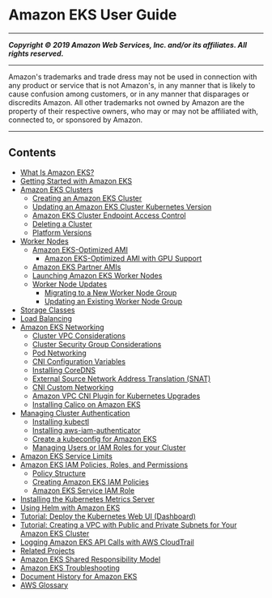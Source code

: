 # Amazon EKS User Guide

-----
*****Copyright &copy; 2019 Amazon Web Services, Inc. and/or its affiliates. All rights reserved.*****

-----
Amazon's trademarks and trade dress may not be used in 
     connection with any product or service that is not Amazon's, 
     in any manner that is likely to cause confusion among customers, 
     or in any manner that disparages or discredits Amazon. All other 
     trademarks not owned by Amazon are the property of their respective
     owners, who may or may not be affiliated with, connected to, or 
     sponsored by Amazon.

-----
## Contents
+ [What Is Amazon EKS?](what-is-eks.md)
+ [Getting Started with Amazon EKS](getting-started.md)
+ [Amazon EKS Clusters](clusters.md)
   + [Creating an Amazon EKS Cluster](create-cluster.md)
   + [Updating an Amazon EKS Cluster Kubernetes Version](update-cluster.md)
   + [Amazon EKS Cluster Endpoint Access Control](cluster-endpoint.md)
   + [Deleting a Cluster](delete-cluster.md)
   + [Platform Versions](platform-versions.md)
+ [Worker Nodes](worker.md)
   + [Amazon EKS-Optimized AMI](eks-optimized-ami.md)
      + [Amazon EKS-Optimized AMI with GPU Support](gpu-ami.md)
   + [Amazon EKS Partner AMIs](eks-partner-amis.md)
   + [Launching Amazon EKS Worker Nodes](launch-workers.md)
   + [Worker Node Updates](update-workers.md)
      + [Migrating to a New Worker Node Group](migrate-stack.md)
      + [Updating an Existing Worker Node Group](update-stack.md)
+ [Storage Classes](storage-classes.md)
+ [Load Balancing](load-balancing.md)
+ [Amazon EKS Networking](eks-networking.md)
   + [Cluster VPC Considerations](network_reqs.md)
   + [Cluster Security Group Considerations](sec-group-reqs.md)
   + [Pod Networking](pod-networking.md)
   + [CNI Configuration Variables](cni-env-vars.md)
   + [Installing CoreDNS](coredns.md)
   + [External Source Network Address Translation (SNAT)](external-snat.md)
   + [CNI Custom Networking](cni-custom-network.md)
   + [Amazon VPC CNI Plugin for Kubernetes Upgrades](cni-upgrades.md)
   + [Installing Calico on Amazon EKS](calico.md)
+ [Managing Cluster Authentication](managing-auth.md)
   + [Installing kubectl](install-kubectl.md)
   + [Installing aws-iam-authenticator](install-aws-iam-authenticator.md)
   + [Create a kubeconfig for Amazon EKS](create-kubeconfig.md)
   + [Managing Users or IAM Roles for your Cluster](add-user-role.md)
+ [Amazon EKS Service Limits](service_limits.md)
+ [Amazon EKS IAM Policies, Roles, and Permissions](IAM_policies.md)
   + [Policy Structure](iam-policy-structure.md)
   + [Creating Amazon EKS IAM Policies](EKS_IAM_user_policies.md)
   + [Amazon EKS Service IAM Role](service_IAM_role.md)
+ [Installing the Kubernetes Metrics Server](metrics-server.md)
+ [Using Helm with Amazon EKS](helm.md)
+ [Tutorial: Deploy the Kubernetes Web UI (Dashboard)](dashboard-tutorial.md)
+ [Tutorial: Creating a VPC with Public and Private Subnets for Your Amazon EKS Cluster](create-public-private-vpc.md)
+ [Logging Amazon EKS API Calls with AWS CloudTrail](logging-using-cloudtrail.md)
+ [Related Projects](related-projects.md)
+ [Amazon EKS Shared Responsibility Model](shared-responsibilty.md)
+ [Amazon EKS Troubleshooting](troubleshooting.md)
+ [Document History for Amazon EKS](doc-history.md)
+ [AWS Glossary](glossary.md)